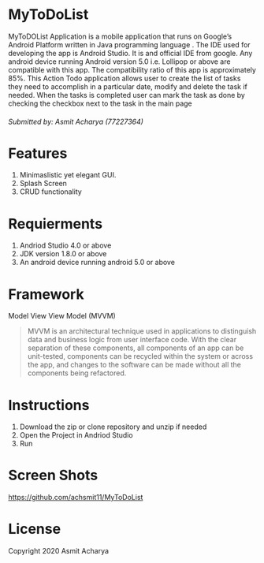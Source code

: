 # MyToDoList
MyToDOList Application is a mobile application that runs on Google’s Android Platform written in Java programming language . 
The IDE used for developing the app is Android Studio. It is and official IDE from google. Any android device running Android version 5.0 i.e. Lollipop or above are compatible with this app. The compatibility ratio of this app is approximately 85%. 
This Action Todo application allows user to create the list of tasks they need to accomplish in a particular date, modify and delete the task if needed. When the tasks is completed user can mark the task as done by checking the checkbox next to the task in the main page

###### Submitted by: Asmit Acharya (77227364)

# Features
1. Minimaslistic yet elegant GUI.
2. Splash Screen
3. CRUD functionality 


# Requierments 
1. Andriod Studio 4.0 or above
2. JDK version 1.8.0 or above
3. An android device running android 5.0 or above

# Framework
Model View View Model (MVVM)
> MVVM is an architectural technique used in applications to distinguish data and business logic from user interface code. With the clear separation of these components, all components of an app can be unit-tested, components can be recycled within the system or across the app, and changes to the software can be made without all the components being refactored.

# Instructions
1. Download the zip or clone repository and unzip if needed
2. Open the Project in Andriod Studio
3. Run


# Screen Shots
https://github.com/achsmit11/MyToDoList

# License
Copyright 2020 Asmit Acharya

